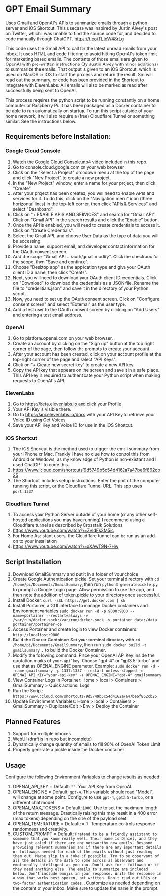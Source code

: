 # GPT Email Summary
Uses Gmail and OpenAI's APIs to summarize emails through a python server and iOS Shortcut. This usecase was inspired by Justin Alvey's post on Twitter, which I was unable to find the source code for, and decided to code manually through ChatGPT. https://t.co/TLIoW48rLg

This code uses the Gmail API to call for the latest unread emails from your inbox. It uses HTML and code filtering to avoid hitting OpenAI's token limit for marketing based emails. The contents of those emails are given to OpenAI with pre-written instructions (By Justin Alvey with minor additions) to summarize the emails. That output is given to an iOS Shortcut, which is used on MacOS or iOS to start the process and return the result. Siri will read out the summary, or code has been provided in the Shortcut to integrate with ElevenLabs. All emails will also be marked as read after successfully being sent to OpenAI.

This process requires the python script to be running constantly on a home computer or Raspberry Pi. It has been packaged as a Docker container to be able to run automatically on startup. To run this script outside of your home network, it will also require a (free) Cloudflare Tunnel or something similar. See the instructions below.

## Requirements before Installation:

### Google Cloud Console
1. Watch the Google Cloud Console.mp4 video included in this repo.
2. Go to console.cloud.google.com on your web browser.
3. Click on the "Select a Project" dropdown menu at the top of the page and click "New Project" to create a new project.
4. In the "New Project" window, enter a name for your project, then click "Create".
5. After your project has been created, you will need to enable APIs and services for it. To do this, click on the "Navigation menu" icon (three horizontal lines) in the top-left corner, then click "APIs & Services" and select "Dashboard".
6. Click on "+ ENABLE APIS AND SERVICES" and search for "Gmail API". Click on "Gmail API" in the search results and click the "Enable" button.
7. Once the API is enabled, you will need to create credentials to access it. Click on "Create Credentials".
8. Select the Gmail API, and choose User Data as the type of data you will be accessing.
9. Provide a name, support email, and developer contact information for the OAuth consent screen.
10. Add the scope "Gmail API …/auth/gmail.modify". Click the checkbox for the scope, then "Save and continue".
11. Choose "Desktop app" as the application type and give your OAuth client ID a name, then click "Create".
12. Next, you will need to download your OAuth client ID credentials. Click on "Download" to download the credentials as a JSON file. Rename the file to "credentials.json" and save it in the directory of your Python script.
13. Now, you need to set up the OAuth consent screen. Click on "Configure consent screen" and select "External" as the user type.
14. Add a test user to the OAuth consent screen by clicking on "Add Users" and entering a test email address.

### OpenAI
1. Go to platform.openai.com on your web browser.
2. Create an account by clicking on the "Sign up" button at the top right corner of the page, then follow the prompts to create your account.
3. After your account has been created, click on your account profile at the top-right corner of the page and select "API Keys".
4. Click on "+ Create new secret key" to create a new API key.
5. Copy the API key that appears on the screen and save it in a safe place. This API key is required to authenticate your Python script when making requests to OpenAI's API.

### ElevenLabs
1. Go to https://beta.elevenlabs.io and click your Profile
2. Your API Key is visible there.
3. Go to https://api.elevenlabs.io/docs with your API Key to retrieve your Voice ID using Get Voices
4. Save your API Key and Voice ID for use in the iOS Shortcut.

### iOS Shortcut
1. The iOS Shortcut is the method used to trigger the email summary from your iPhone or Mac. Frankly I have no clue how to control this from Android or Windows, as my knowledge of Python is non-existant and I used ChatGPT to code this.
2. https://www.icloud.com/shortcuts/9d5749b5c54d4162a7a47be6f862cb25
3. The Shortcut includes setup instructions. Enter the port of the computer running this script, or the Cloudflare Tunnel URL. This app uses ```port:1337```

### Cloudflare Tunnel
1. To access your Python Server outside of your home (or any other self-hosted applications you may have running) I recommend using a Cloudflare tunnel as described by Crosstalk Solutions
2. https://www.youtube.com/watch?v=ZvIdFs3M5ic
3. For Home Assistant users, the Cloudflare tunnel can be run as an add-on to your installation
4. https://www.youtube.com/watch?v=xXAwT9N-7Hw

## Script Installation
1. Download GmailSummary and put it in a folder of your choice
2. Create Google Authentication pickle: Set your terminal directory with ```cd /home/pi/Documents/GmailSummary```, then run ```python3 generatepickle.py``` to prompt a Google Login page. Allow permission to use the app, and then note the addition of token.pickle to your directory once successful.
3. Install Docker: ```curl -sSL https://get.docker.com | sh```
4. Install Portainer, a GUI interface to manage Docker containers and Environment variables
```sudo docker run -d -p 9000:9000 --name=portainer --restart=always -v /var/run/docker.sock:/var/run/docker.sock -v portainer_data:/data portainer/portainer-ce```
5. Access Portainer and create login to view Docker containers: ```http://localhost:9000```
6. Build the Docker Container: Set your terminal directory with ```cd /home/pi/Documents/GmailSummary```, then run ```sudo docker build -t gmailsummary .``` to build the Docker Container.
7. Modify the following command. Place your OpenAI API Key inside the quotation marks of ```your-api`key```. Choose "gpt-4" or "gpt3.5-turbo" and use that as OPENAI_ENGINE parameter. Example:
```sudo docker run -d --name gmailsummary -p 1337:1337 --restart unless-stopped -e OPENAI_API_KEY="your-api-key" -e OPENAI_ENGINE="gpt-4" gmailsummary```
8. View Container Logs in Portainer: Home > local > Containers > GmailSummary > Quick actions: Logs
9. Run the Script: ```https://www.icloud.com/shortcuts/9d5749b5c54d4162a7a47be6f862cb25```
10. Update Environment Variables: Home > local > Containers > GmailSummary > Duplicate/Edit > Env > Deploy the Container

## Planned Features
1. Support for multiple inboxes
2. WebUI (draft is in repo but incomplete)
3. Dynamically change quantity of emails to fill 90% of OpenAI Token Limit
4. Properly generate a pickle inside the Docker container

## Usage
Configure the following Environment Variables to change results as needed:
1. OPENAI_API_KEY = Default: ```""```. Your API Key from OpenAI.
2. OPENAI_ENGINE = Default: ```gpt-4```. This variable should read "Model", will change at some point. Configure to use ```gpt-4```, ```gpt3.5-turbo```, or a different chat model
3. OPENAI_MAX_TOKENS = Default: ```1000```. Use to set the maximum length of the return message. Drastically raising this may result in a 400 error (max tokens) depending on the size of the payload sent. 
4. OPENAI_TEMERATURE = Default: ```0.7```. Temperature controls response randomness and creativity.
5. CUSTOM_PROMPT = Default: 
```Pretend to be a friendly assistant to someone that you know really well. Their name is Daniel, and they have just asked if there are any noteworthy new emails. Respond providing relevant summaries and if there are any important details or followups needed for each of the emails without just reading them out. Maybe slip in a joke if possible. Try to be observant of all the details in the data to come across as observant and emotionally intelligent as you can. Don't ask for a followup or if they need anything else. The emails to summarize are included below. Don't include emojis in your response. Write the response in a way that works best spoken, not written. Don't read out URLs or two-factor authentication codes.```. Customize as needed depending on the content of your inbox. Make sure to update the name in the prompt.
